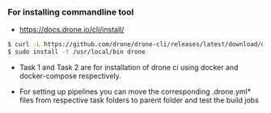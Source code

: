 ### For installing commandline tool

- https://docs.drone.io/cli/install/
```bash
$ curl -L https://github.com/drone/drone-cli/releases/latest/download/drone_linux_amd64.tar.gz | tar zx
$ sudo install -t /usr/local/bin drone
```

- Task 1 and Task 2 are for installation of drone ci using docker and docker-compose respectively.

- For setting up pipelines you can move the corresponding .drone.yml* files from respective task folders to parent folder 
and test the build jobs



